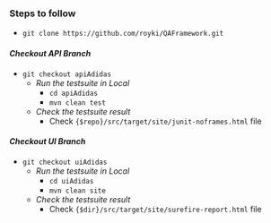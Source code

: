### Steps to follow

- `git clone https://github.com/royki/QAFramework.git`

#### _Checkout API Branch_
- `git checkout apiAdidas`
    - _Run the testsuite in Local_
        - `cd apiAdidas`
        - `mvn clean test`
    - _Check the testsuite result_
        - Check `{$repo}/src/target/site/junit-noframes.html` file

#### _Checkout UI Branch_
- `git checkout uiAdidas`
    - _Run the testsuite in Local_
        - `cd uiAdidas`
        - `mvn clean site`
	- _Check the testsuite result_
        - Check `{$dir}/src/target/site/surefire-report.html` file



